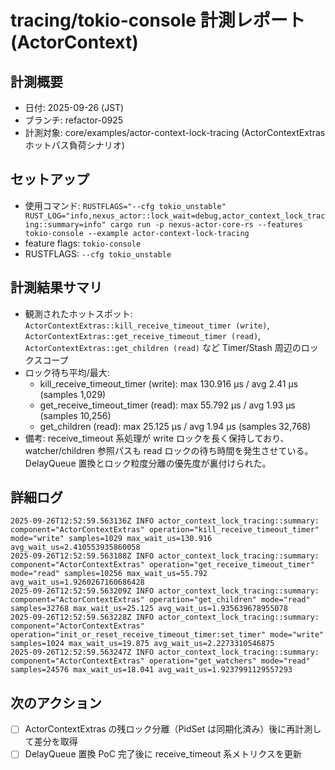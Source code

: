 # tracing/tokio-console 計測レポート (ActorContext)

## 計測概要
- 日付: 2025-09-26 (JST)
- ブランチ: refactor-0925
- 計測対象: core/examples/actor-context-lock-tracing (ActorContextExtras ホットパス負荷シナリオ)

## セットアップ
- 使用コマンド: `RUSTFLAGS="--cfg tokio_unstable" RUST_LOG="info,nexus_actor::lock_wait=debug,actor_context_lock_tracing::summary=info" cargo run -p nexus-actor-core-rs --features tokio-console --example actor-context-lock-tracing`
- feature flags: `tokio-console`
- RUSTFLAGS: `--cfg tokio_unstable`

## 計測結果サマリ
- 観測されたホットスポット: `ActorContextExtras::kill_receive_timeout_timer (write)`, `ActorContextExtras::get_receive_timeout_timer (read)`, `ActorContextExtras::get_children (read)` など Timer/Stash 周辺のロックスコープ
- ロック待ち平均/最大:
  - kill_receive_timeout_timer (write): max 130.916 µs / avg 2.41 µs (samples 1,029)
  - get_receive_timeout_timer (read): max 55.792 µs / avg 1.93 µs (samples 10,256)
  - get_children (read): max 25.125 µs / avg 1.94 µs (samples 32,768)
- 備考: receive_timeout 系処理が write ロックを長く保持しており、watcher/children 参照パスも read ロックの待ち時間を発生させている。DelayQueue 置換とロック粒度分離の優先度が裏付けられた。

## 詳細ログ
```text
2025-09-26T12:52:59.563136Z INFO actor_context_lock_tracing::summary: component="ActorContextExtras" operation="kill_receive_timeout_timer" mode="write" samples=1029 max_wait_us=130.916 avg_wait_us=2.410553935860058
2025-09-26T12:52:59.563188Z INFO actor_context_lock_tracing::summary: component="ActorContextExtras" operation="get_receive_timeout_timer" mode="read" samples=10256 max_wait_us=55.792 avg_wait_us=1.9260267160686428
2025-09-26T12:52:59.563209Z INFO actor_context_lock_tracing::summary: component="ActorContextExtras" operation="get_children" mode="read" samples=32768 max_wait_us=25.125 avg_wait_us=1.935639678955078
2025-09-26T12:52:59.563228Z INFO actor_context_lock_tracing::summary: component="ActorContextExtras" operation="init_or_reset_receive_timeout_timer:set_timer" mode="write" samples=1024 max_wait_us=19.875 avg_wait_us=2.2273310546875
2025-09-26T12:52:59.563247Z INFO actor_context_lock_tracing::summary: component="ActorContextExtras" operation="get_watchers" mode="read" samples=24576 max_wait_us=18.041 avg_wait_us=1.9237991129557293
```

## 次のアクション
- [ ] ActorContextExtras の残ロック分離（PidSet は同期化済み）後に再計測して差分を取得
- [ ] DelayQueue 置換 PoC 完了後に receive_timeout 系メトリクスを更新
